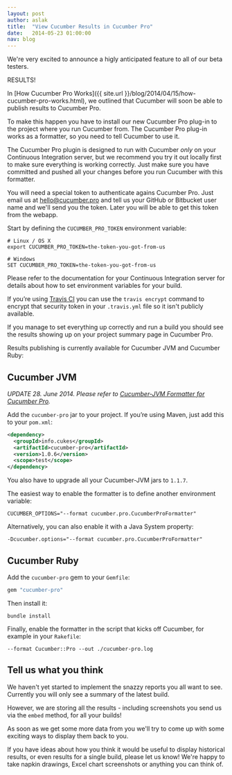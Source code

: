 ```yaml
---
layout: post
author: aslak
title:  "View Cucumber Results in Cucumber Pro"
date:   2014-05-23 01:00:00
nav: blog
---
```


We're very excited to announce a higly anticipated feature to all of our beta testers.

RESULTS!

In [How Cucumber Pro Works]({{ site.url }}/blog/2014/04/15/how-cucumber-pro-works.html),
we outlined that Cucumber will soon be able to publish results to Cucumber Pro.

To make this happen you have to install our new Cucumber Pro plug-in to the project
where you run Cucumber from. The Cucumber Pro plug-in works as a formatter,
so you need to tell Cucumber to use it.

The Cucumber Pro plugin is designed to run with Cucumber *only* on your Continuous Integration
server, but we recommend you try it out locally first to make sure everything is working
correctly. Just make sure you have committed and pushed all your changes before you
run Cucumber with this formatter.

You will need a special token to authenticate agains Cucumber Pro. Just email us at
<a href="mailto:hello@cucumber.pro">hello@cucumber.pro</a> and tell us your GitHub
or Bitbucket user name and we'll send you the token. Later you will be able to get
this token from the webapp.

Start by defining the `CUCUMBER_PRO_TOKEN` environment variable:

    # Linux / OS X
    export CUCUMBER_PRO_TOKEN=the-token-you-got-from-us

    # Windows
    SET CUCUMBER_PRO_TOKEN=the-token-you-got-from-us

Please refer to the documentation for your Continuous Integration server for
details about how to set environment variables for your build.

If you’re using [Travis CI](travis-ci.org) you can use the `travis encrypt`
command to encrypt that security token in your `.travis.yml` file so it isn't publicly available.

If you manage to set everything up correctly and run a build you should see the
results showing up on your project summary page in Cucumber Pro.

Results publishing is currently available for Cucumber JVM and Cucumber Ruby:

## Cucumber JVM

*UPDATE 28. June 2014. Please refer to [Cucumber-JVM Formatter for Cucumber Pro](https://github.com/cucumber-ltd/cucumber-pro-jvm).*

Add the `cucumber-pro` jar to your project.
If you’re using Maven, just add this to your `pom.xml`:

```xml
<dependency>
  <groupId>info.cukes</groupId>
  <artifactId>cucumber-pro</artifactId>
  <version>1.0.6</version>
  <scope>test</scope>
</dependency>
```

You also have to upgrade all your Cucumber-JVM jars to `1.1.7`.

The easiest way to enable the formatter is to define another environment variable:

    CUCUMBER_OPTIONS="--format cucumber.pro.CucumberProFormatter"

Alternatively, you can also enable it with a Java System property:

    -Dcucumber.options="--format cucumber.pro.CucumberProFormatter"

## Cucumber Ruby

Add the `cucumber-pro` gem to your `Gemfile`:

```ruby
gem "cucumber-pro"
```

Then install it:

    bundle install

Finally, enable the formatter in the script that kicks off Cucumber, for example
in your `Rakefile`:

    --format Cucumber::Pro --out ./cucumber-pro.log

## Tell us what you think

We haven't yet started to implement the snazzy reports you all want to see.
Currently you will only see a summary of the latest build.

However, we are storing all the results - including screenshots you send us via the
`embed` method, for all your builds!

As soon as we get some more data from you we'll try to come up with some exciting
ways to display them back to you.

If you have ideas about how you think it would be useful to display historical results,
or even results for a single build, please let us know! We're happy to take napkin drawings,
Excel chart screenshots or anything you can think of.
